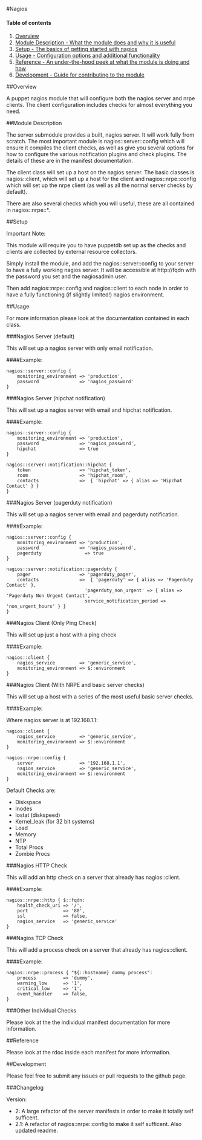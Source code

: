 #Nagios

#### Table of contents

1. [Overview](#overview)
2. [Module Description - What the module does and why it is useful](#module-description)
3. [Setup - The basics of getting started with nagios](#setup)
4. [Usage - Configuration options and additional functionality](#usage)
5. [Reference - An under-the-hood peek at what the module is doing and how](#reference)
6. [Development - Guide for contributing to the module](#development)

##Overview

A puppet nagios module that will configure both the nagios server and nrpe clients. The client configuration includes checks for almost everything you need.

##Module Description

The server submodule provides a built, nagios server. It will work fully from scratch. The most important module is nagios::server::config which will ensure it compiles the client checks, as well as give you several options for how to configure the various notification plugins and check plugins. The details of these are in the manifest documentation.

The client class will set up a host on the nagios server. The basic classes is nagios::client, which will set up a host for the client and nagios::nrpe::config which will set up the nrpe client (as well as all the normal server checks by default).

There are also several checks which you will useful, these are all contained in nagios::nrpe::*. 

##Setup 

Important Note:

This module will require you to have puppetdb set up as the checks and clients are collected by external resource collectors.

Simply install the module, and add the nagios::server::config to your server to have a fully working nagios server. It will be accessible at http://fqdn with the password you set and the nagiosadmin user.

Then add nagios::nrpe::config and nagios::client to each node in order to have a fully functioning (if slightly limited!) nagios environment.

##Usage

For more information please look at the documentation contained in each class.

###Nagios Server (default)

This will set up a nagios server with only email notification.

####Example:

	nagios::server::config {
		monitoring_environment => 'production',
		password               => 'nagios_password'
	}

###Nagios Server (hipchat notification)

This will set up a nagios server with email and hipchat notification.

####Example:

	nagios::server::config {
		monitoring_environment => 'production',
		password               => 'nagios_password',
		hipchat                => true
	}

	nagios::server::notification::hipchat {
		token                  => 'hipchat_token',
		room                   => 'hipchat_room',
		contacts               =>  { 'hipchat' => { alias => 'Hipchat Contact' } }
	}

###Nagios Server (pagerduty notification)

This will set up a nagios server with email and pagerduty notification.

####Example:

	nagios::server::config {
		monitoring_environment => 'production',
		password               => 'nagios_password',
		pagerduty                => true
	}

	nagios::server::notification::pagerduty {
		pager                  => 'pagerduty_pager',
		contacts               =>  { 'pagerduty' => { alias => 'Pagerduty Contact' },
                                 'pagerduty_non_urgent' => { alias => 'Pagerduty Non Urgent Contact',
                                 service_notification_period => 'non_urgent_hours' } }
	}

###Nagios Client (Only Ping Check)

This will set up just a host with a ping check

####Example:

	nagios::client {
		nagios_service         => 'generic_service',
		monitoring_environment => $::environment
	}

###Nagios Client (With NRPE and basic server checks)



This will set up a host with a series of the most useful basic server checks. 

####Example:

Where nagios server is at 192.168.1.1:

	nagios::client {
		nagios_service         => 'generic_service',
		monitoring_environment => $::environment
	}

	nagios::nrpe::config {
		server                 => '192.168.1.1',
		nagios_service         => 'generic_service',
		monitoring_environment => $::environment
	}

Default Checks are:

* Diskspace
* Inodes
* Iostat (diskspeed)
* Kernel_leak (for 32 bit systems)
* Load
* Memory
* NTP
* Total Procs
* Zombie Procs

###Nagios HTTP Check

This will add an http check on a server that already has nagios::client.

####Example:

	nagios::nrpe::http { $::fqdn:
    	health_check_uri => '/',
    	port             => '80',
    	ssl              => false,
    	nagios_service   => 'generic_service'
	}

###Nagios TCP Check

This will add a process check on a server that already has nagios::client.

####Example:

	nagios::nrpe::process { "${::hostname} dummy process":
    	process          => 'dummy',
    	warning_low      => '1',
    	critical_low     => '1',
    	event_handler    => false,
	}

###Other Individual Checks

Please look at the the individual manifest documentation for more information.

##Reference

Please look at the rdoc inside each manifest for more information.

##Development

Please feel free to submit any issues or pull requests to the github page.

###Changelog

Version:

* 2: A large refactor of the server manifests in order to make it totally self sufficent.
* 2.1: A refactor of nagios::nrpe::config to make it self sufficent. Also updated readme.